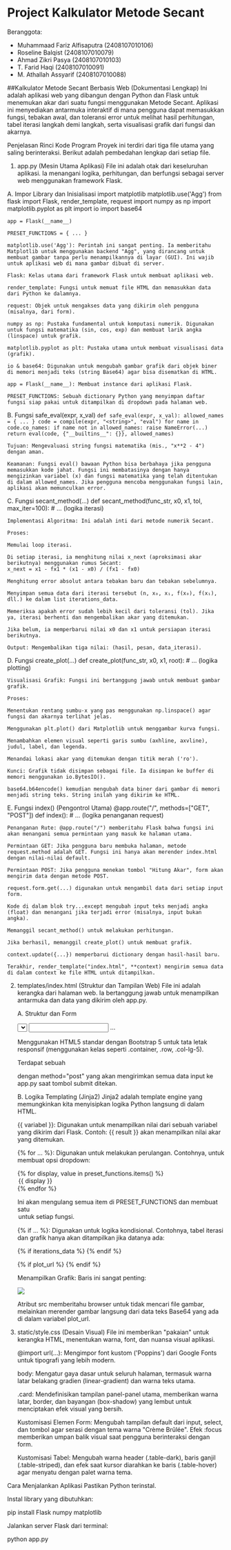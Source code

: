 # Project Kalkulator Metode Secant
Beranggota:
- Muhammaad Fariz Alfisaputra (2408107010106)
- Roseline Balqist (2408107010079)
- Ahmad Zikri Pasya (2408107010103)
- T. Farid Haqi (2408107010091)
- M. Athallah Assyarif (2408107010088)

##Kalkulator Metode Secant Berbasis Web (Dokumentasi Lengkap)
Ini adalah aplikasi web yang dibangun dengan Python dan Flask untuk menemukan akar dari suatu fungsi menggunakan Metode Secant. Aplikasi ini menyediakan antarmuka interaktif di mana pengguna dapat memasukkan fungsi, tebakan awal, dan toleransi error untuk melihat hasil perhitungan, tabel iterasi langkah demi langkah, serta visualisasi grafik dari fungsi dan akarnya.

Penjelasan Rinci Kode Program
Proyek ini terdiri dari tiga file utama yang saling berinteraksi. Berikut adalah pembedahan lengkap dari setiap file.

1. app.py (Mesin Utama Aplikasi)
File ini adalah otak dari keseluruhan aplikasi. Ia menangani logika, perhitungan, dan berfungsi sebagai server web menggunakan framework Flask.

A. Impor Library dan Inisialisasi
    import matplotlib
    matplotlib.use('Agg')
    from flask import Flask, render_template, request
    import numpy as np
    import matplotlib.pyplot as plt
    import io
    import base64

    app = Flask(__name__)

    PRESET_FUNCTIONS = { ... }

    matplotlib.use('Agg'): Perintah ini sangat penting. Ia memberitahu Matplotlib untuk menggunakan backend "Agg", yang dirancang untuk membuat gambar tanpa perlu menampilkannya di layar (GUI). Ini wajib untuk aplikasi web di mana gambar dibuat di server.

    Flask: Kelas utama dari framework Flask untuk membuat aplikasi web.

    render_template: Fungsi untuk memuat file HTML dan memasukkan data dari Python ke dalamnya.

    request: Objek untuk mengakses data yang dikirim oleh pengguna (misalnya, dari form).

    numpy as np: Pustaka fundamental untuk komputasi numerik. Digunakan untuk fungsi matematika (sin, cos, exp) dan membuat larik angka (linspace) untuk grafik.

    matplotlib.pyplot as plt: Pustaka utama untuk membuat visualisasi data (grafik).

    io & base64: Digunakan untuk mengubah gambar grafik dari objek biner di memori menjadi teks (string Base64) agar bisa disematkan di HTML.

    app = Flask(__name__): Membuat instance dari aplikasi Flask.

    PRESET_FUNCTIONS: Sebuah dictionary Python yang menyimpan daftar fungsi siap pakai untuk ditampilkan di dropdown pada halaman web.

B. Fungsi safe_eval(expr, x_val)
    `def safe_eval(expr, x_val):
        allowed_names = { ... }
        code = compile(expr, "<string>", "eval")
        for name in code.co_names:
            if name not in allowed_names:
                raise NameError(...)
        return eval(code, {"__builtins__": {}}, allowed_names)`

    Tujuan: Mengevaluasi string fungsi matematika (mis., "x**2 - 4") dengan aman.

    Keamanan: Fungsi eval() bawaan Python bisa berbahaya jika pengguna memasukkan kode jahat. Fungsi ini membatasinya dengan hanya mengizinkan variabel (x) dan fungsi matematika yang telah ditentukan di dalam allowed_names. Jika pengguna mencoba menggunakan fungsi lain, aplikasi akan memunculkan error.

C. Fungsi secant_method(...)
    def secant_method(func_str, x0, x1, tol, max_iter=100):
        # ... (logika iterasi)

    Implementasi Algoritma: Ini adalah inti dari metode numerik Secant.

    Proses:

    Memulai loop iterasi.

    Di setiap iterasi, ia menghitung nilai x_next (aproksimasi akar berikutnya) menggunakan rumus Secant:
    x_next = x1 - fx1 * (x1 - x0) / (fx1 - fx0)

    Menghitung error absolut antara tebakan baru dan tebakan sebelumnya.

    Menyimpan semua data dari iterasi tersebut (n, x₀, x₁, f(x₀), f(x₁), dll.) ke dalam list iterations_data.

    Memeriksa apakah error sudah lebih kecil dari toleransi (tol). Jika ya, iterasi berhenti dan mengembalikan akar yang ditemukan.

    Jika belum, ia memperbarui nilai x0 dan x1 untuk persiapan iterasi berikutnya.

    Output: Mengembalikan tiga nilai: (hasil, pesan, data_iterasi).

D. Fungsi create_plot(...)
    def create_plot(func_str, x0, x1, root):
        # ... (logika plotting)

    Visualisasi Grafik: Fungsi ini bertanggung jawab untuk membuat gambar grafik.

    Proses:

    Menentukan rentang sumbu-x yang pas menggunakan np.linspace() agar fungsi dan akarnya terlihat jelas.

    Menggunakan plt.plot() dari Matplotlib untuk menggambar kurva fungsi.

    Menambahkan elemen visual seperti garis sumbu (axhline, axvline), judul, label, dan legenda.

    Menandai lokasi akar yang ditemukan dengan titik merah ('ro').

    Kunci: Grafik tidak disimpan sebagai file. Ia disimpan ke buffer di memori menggunakan io.BytesIO().

    base64.b64encode() kemudian mengubah data biner dari gambar di memori menjadi string teks. String inilah yang dikirim ke HTML.

E. Fungsi index() (Pengontrol Utama)
    @app.route("/", methods=["GET", "POST"])
    def index():
        # ... (logika penanganan request)

    Penanganan Rute: @app.route("/") memberitahu Flask bahwa fungsi ini akan menangani semua permintaan yang masuk ke halaman utama.

    Permintaan GET: Jika pengguna baru membuka halaman, metode request.method adalah GET. Fungsi ini hanya akan merender index.html dengan nilai-nilai default.

    Permintaan POST: Jika pengguna menekan tombol "Hitung Akar", form akan mengirim data dengan metode POST.

    request.form.get(...) digunakan untuk mengambil data dari setiap input form.

    Kode di dalam blok try...except mengubah input teks menjadi angka (float) dan menangani jika terjadi error (misalnya, input bukan angka).

    Memanggil secant_method() untuk melakukan perhitungan.

    Jika berhasil, memanggil create_plot() untuk membuat grafik.

    context.update({...}) memperbarui dictionary dengan hasil-hasil baru.

    Terakhir, render_template("index.html", **context) mengirim semua data di dalam context ke file HTML untuk ditampilkan.

2. templates/index.html (Struktur dan Tampilan Web)
File ini adalah kerangka dari halaman web. Ia bertanggung jawab untuk menampilkan antarmuka dan data yang dikirim oleh app.py.

    A. Struktur dan Form
    <form method="post">
        <select name="function_preset"> ... </select>
        <input type="number" name="x0" ...>
        ...
    </form>

    Menggunakan HTML5 standar dengan Bootstrap 5 untuk tata letak responsif (menggunakan kelas seperti .container, .row, .col-lg-5).

    Terdapat sebuah <form> dengan method="post" yang akan mengirimkan semua data input ke app.py saat tombol submit ditekan.

    B. Logika Templating (Jinja2)
    Jinja2 adalah template engine yang memungkinkan kita menyisipkan logika Python langsung di dalam HTML.

    {{ variabel }}: Digunakan untuk menampilkan nilai dari sebuah variabel yang dikirim dari Flask. Contoh: {{ result }} akan menampilkan nilai akar yang ditemukan.

    {% for ... %}: Digunakan untuk melakukan perulangan. Contohnya, untuk membuat opsi dropdown:

    {% for display, value in preset_functions.items() %}
        <option value="{{ value }}">{{ display }}</option>
    {% endfor %}

    Ini akan mengulang semua item di PRESET_FUNCTIONS dan membuat satu <option> untuk setiap fungsi.

    {% if ... %}: Digunakan untuk logika kondisional. Contohnya, tabel iterasi dan grafik hanya akan ditampilkan jika datanya ada:

    {% if iterations_data %}
        <!-- Tampilkan tabel di sini -->
    {% endif %}

    {% if plot_url %}
        <!-- Tampilkan grafik di sini -->
    {% endif %}

    Menampilkan Grafik: Baris ini sangat penting:

    <img src="data:image/png;base64,{{ plot_url }}">

    Atribut src memberitahu browser untuk tidak mencari file gambar, melainkan merender gambar langsung dari data teks Base64 yang ada di dalam variabel plot_url.

3. static/style.css (Desain Visual)
    File ini memberikan "pakaian" untuk kerangka HTML, menentukan warna, font, dan nuansa visual aplikasi.

    @import url(...): Mengimpor font kustom ('Poppins') dari Google Fonts untuk tipografi yang lebih modern.

    body: Mengatur gaya dasar untuk seluruh halaman, termasuk warna latar belakang gradien (linear-gradient) dan warna teks utama.

    .card: Mendefinisikan tampilan panel-panel utama, memberikan warna latar, border, dan bayangan (box-shadow) yang lembut untuk menciptakan efek visual yang bersih.

    Kustomisasi Elemen Form: Mengubah tampilan default dari input, select, dan tombol agar serasi dengan tema warna "Crème Brûlée". Efek :focus memberikan umpan balik visual saat pengguna berinteraksi dengan form.

    Kustomisasi Tabel: Mengubah warna header (.table-dark), baris ganjil (.table-striped), dan efek saat kursor diarahkan ke baris (.table-hover) agar menyatu dengan palet warna tema.

Cara Menjalankan Aplikasi
Pastikan Python terinstal.

Instal library yang dibutuhkan:

pip install Flask numpy matplotlib

Jalankan server Flask dari terminal:

python app.py
